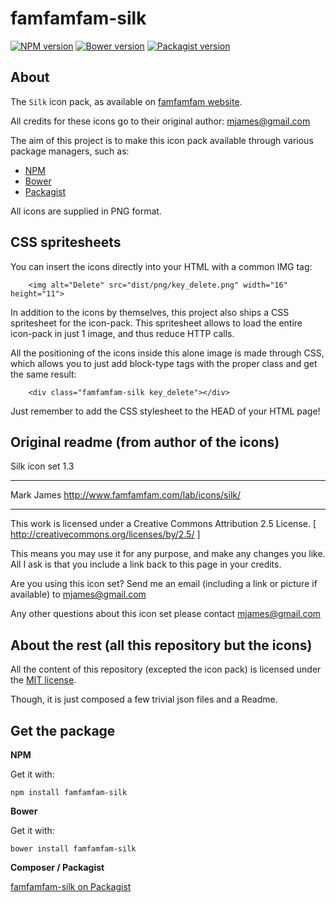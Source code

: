 famfamfam-silk
===============

[![NPM version](https://img.shields.io/npm/v/famfamfam-silk.svg)](https://www.npmjs.org/package/famfamfam-silk)
[![Bower version](https://img.shields.io/bower/v/famfamfam-silk.svg)](http://bower.io/search/?q=famfamfam-silk)
[![Packagist version](https://img.shields.io/packagist/v/t1st3/famfamfam-silk.svg)](https://packagist.org/packages/t1st3/famfamfam-silk)


About
----------

The `Silk` icon pack, as available on [famfamfam website](http://www.famfamfam.com/lab/icons/silk/).

All credits for these icons go to their original author: mjames@gmail.com

The aim of this project is to make this icon pack available through various package managers, such as:

- [NPM](https://npmjs.org)
- [Bower](http://bower.io)
- [Packagist](https://packagist.org)


All icons are supplied in PNG format.



CSS spritesheets
----------

You can insert the icons directly into your HTML with a common IMG tag:

```
    <img alt="Delete" src="dist/png/key_delete.png" width="16" height="11">
```


In addition to the icons by themselves, this project also ships a CSS spritesheet for the icon-pack. This spritesheet allows to load the entire icon-pack in just 1 image, and thus reduce HTTP calls.

All the positioning of the icons inside this alone image is made through CSS, which allows you to just add block-type tags with the proper class and get the same result:

```
    <div class="famfamfam-silk key_delete"></div>
```

Just remember to add the CSS stylesheet to the HEAD of your HTML page!




Original readme (from author of the icons)
----------

Silk icon set 1.3

_________________________________________

Mark James
http://www.famfamfam.com/lab/icons/silk/

_________________________________________

This work is licensed under a
Creative Commons Attribution 2.5 License.
[ http://creativecommons.org/licenses/by/2.5/ ]

This means you may use it for any purpose,
and make any changes you like.
All I ask is that you include a link back
to this page in your credits.

Are you using this icon set? Send me an email
(including a link or picture if available) to
mjames@gmail.com

Any other questions about this icon set please
contact mjames@gmail.com



About the rest (all this repository but the icons)
----------

All the content of this repository (excepted the icon pack) 
is licensed under the [MIT license](http://opensource.org/licenses/MIT).

Though, it is just composed a few trivial json files and a Readme.



Get the package
----------

**NPM**

Get it with:

```
npm install famfamfam-silk
```


**Bower**

Get it with:

```
bower install famfamfam-silk
```


**Composer / Packagist**

[famfamfam-silk on Packagist](https://packagist.org/packages/t1st3/famfamfam-silk)
